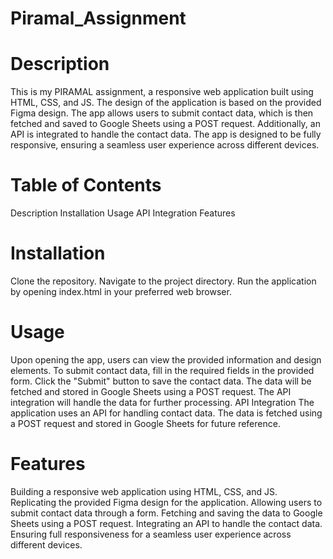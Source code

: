# Piramal_Assignment

# Description
This is my PIRAMAL assignment, a responsive web application built using HTML, CSS, and JS. The design of the application is based on the provided Figma design. The app allows users to submit contact data, which is then fetched and saved to Google Sheets using a POST request. Additionally, an API is integrated to handle the contact data. The app is designed to be fully responsive, ensuring a seamless user experience across different devices.

# Table of Contents
Description
Installation
Usage
API Integration
Features

# Installation
Clone the repository.
Navigate to the project directory.
Run the application by opening index.html in your preferred web browser.

# Usage
Upon opening the app, users can view the provided information and design elements.
To submit contact data, fill in the required fields in the provided form.
Click the "Submit" button to save the contact data.
The data will be fetched and stored in Google Sheets using a POST request.
The API integration will handle the data for further processing.
API Integration
The application uses an API for handling contact data. The data is fetched using a POST request and stored in Google Sheets for future reference.

# Features
Building a responsive web application using HTML, CSS, and JS.
Replicating the provided Figma design for the application.
Allowing users to submit contact data through a form.
Fetching and saving the data to Google Sheets using a POST request.
Integrating an API to handle the contact data.
Ensuring full responsiveness for a seamless user experience across different devices.
